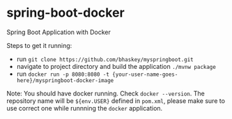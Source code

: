 # spring-boot-docker
Spring Boot Application with Docker

Steps to get it running:
 - run `git clone https://github.com/bhaskey/myspringboot.git`
 - navigate to project directory and build the application `./mvnw package`
 - run `docker run -p 8080:8080 -t {your-user-name-goes-here}/myspringboot-docker-image`
 
Note: You should have docker running. Check `docker --version`. The repository name will be `${env.USER}` defined in `pom.xml`, please make sure to use correct one while runnning the `docker` application.
